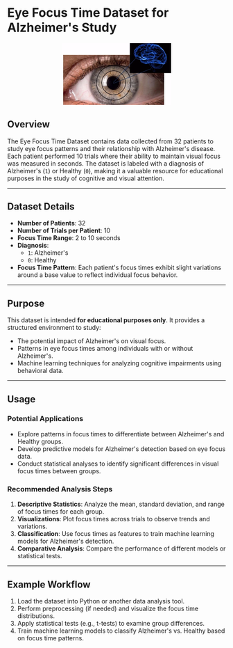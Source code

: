 # Eye Focus Time Dataset for Alzheimer's Study
<p align="center">
  <img src="eye-and-brain.webp" alt="eye-and-brain-image" width="50%"> 
</p>


## Overview

The Eye Focus Time Dataset contains data collected from 32 patients to study eye focus patterns and their relationship with Alzheimer's disease. Each patient performed 10 trials where their ability to maintain visual focus was measured in seconds. The dataset is labeled with a diagnosis of Alzheimer's (`1`) or Healthy (`0`), making it a valuable resource for educational purposes in the study of cognitive and visual attention.

---

## Dataset Details

- **Number of Patients**: 32
- **Number of Trials per Patient**: 10
- **Focus Time Range**: 2 to 10 seconds
- **Diagnosis**:
  - `1`: Alzheimer's
  - `0`: Healthy
- **Focus Time Pattern**: Each patient's focus times exhibit slight variations around a base value to reflect individual focus behavior.

---

## Purpose

This dataset is intended **for educational purposes only**. It provides a structured environment to study:
- The potential impact of Alzheimer's on visual focus.
- Patterns in eye focus times among individuals with or without Alzheimer's.
- Machine learning techniques for analyzing cognitive impairments using behavioral data.

---

## Usage

### Potential Applications
- Explore patterns in focus times to differentiate between Alzheimer's and Healthy groups.
- Develop predictive models for Alzheimer's detection based on eye focus data.
- Conduct statistical analyses to identify significant differences in visual focus times between groups.

### Recommended Analysis Steps
1. **Descriptive Statistics**: Analyze the mean, standard deviation, and range of focus times for each group.
2. **Visualizations**: Plot focus times across trials to observe trends and variations.
3. **Classification**: Use focus times as features to train machine learning models for Alzheimer's detection.
4. **Comparative Analysis**: Compare the performance of different models or statistical tests.

---

## Example Workflow
1. Load the dataset into Python or another data analysis tool.
2. Perform preprocessing (if needed) and visualize the focus time distributions.
3. Apply statistical tests (e.g., t-tests) to examine group differences.
4. Train machine learning models to classify Alzheimer's vs. Healthy based on focus time patterns.

